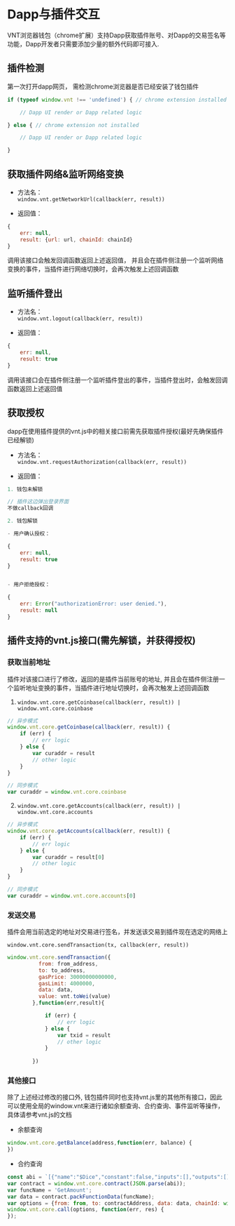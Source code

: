 # Dapp与插件交互
VNT浏览器钱包（chrome扩展）支持Dapp获取插件账号、对Dapp的交易签名等功能，Dapp开发者只需要添加少量的额外代码即可接入.

## 插件检测
第一次打开dapp网页， 需检测chrome浏览器是否已经安装了钱包插件

```js
if (typeof window.vnt !== 'undefined') { // chrome extension installed

    // Dapp UI render or Dapp related logic

} else { // chrome extension not installed

    // Dapp UI render or Dapp related logic

}
```


## 获取插件网络&监听网络变换
- 方法名：  
`window.vnt.getNetworkUrl(callback(err, result))`

- 返回值：
```js
{
    err: null,
    result: {url: url, chainId: chainId}
}
```

调用该接口会触发回调函数返回上述返回值， 并且会在插件侧注册一个监听网络变换的事件，当插件进行网络切换时，会再次触发上述回调函数


## 监听插件登出
- 方法名：  
`window.vnt.logout(callback(err, result))`

- 返回值：  
```js
{
    err: null,
    result: true
}
```

调用该接口会在插件侧注册一个监听插件登出的事件，当插件登出时，会触发回调函数返回上述返回值


## 获取授权
dapp在使用插件提供的vnt.js中的相关接口前需先获取插件授权(最好先确保插件已经解锁)

- 方法名：  
`window.vnt.requestAuthorization(callback(err, result))`

- 返回值： 
 
```js
1. 钱包未解锁

// 插件这边弹出登录界面
不做callback回调

2. 钱包解锁

- 用户确认授权： 

{
    err: null,
    result: true
}


- 用户拒绝授权： 

{
    err: Error("authorizationError: user denied."),
    result: null
}

```


## 插件支持的vnt.js接口(需先解锁，并获得授权)
### 获取当前地址
插件对该接口进行了修改，返回的是插件当前账号的地址, 并且会在插件侧注册一个监听地址变换的事件，当插件进行地址切换时，会再次触发上述回调函数

1.  `window.vnt.core.getCoinbase(callback(err, result)) | window.vnt.core.coinbase`

```js
// 异步模式
window.vnt.core.getCoinbase(callback(err, result)) {
    if (err) {
        // err logic
    } else {
        var curaddr = result
        // other logic
    }
}

// 同步模式
var curaddr = window.vnt.core.coinbase
```


2. `window.vnt.core.getAccounts(callback(err, result)) | window.vnt.core.accounts`

```js
// 异步模式
window.vnt.core.getAccounts(callback(err, result)) {
    if (err) {
        // err logic
    } else {
        var curaddr = result[0]
        // other logic
    }
}

// 同步模式
var curaddr = window.vnt.core.accounts[0]
```


### 发送交易
插件会用当前选定的地址对交易进行签名，并发送该交易到插件现在选定的网络上

`window.vnt.core.sendTransaction(tx, callback(err, result))`

```js
window.vnt.core.sendTransaction({
          from: from_address,
          to: to_address,
          gasPrice: 30000000000000,
          gasLimit: 4000000,
          data: data,
          value: vnt.toWei(value)
        },function(err,result){

            if (err) {
                // err logic
            } else {
                var txid = result
                // other logic
            }
            
        })

```

### 其他接口
除了上述经过修改的接口外, 钱包插件同时也支持vnt.js里的其他所有接口，因此可以使用全局的window.vnt来进行诸如余额查询、合约查询、事件监听等操作，具体请参考vnt.js的文档

- 余额查询

```js
window.vnt.core.getBalance(address,function(err, balance) {
})
```

- 合约查询

```js
const abi = `[{"name":"$Dice","constant":false,"inputs":[],"outputs":[],"type":"constructor"},{"name":"testRandom","constant":true,"inputs":[],"outputs":[{"name":"output","type":"uint64","indexed":false}],"type":"function"},{"name":"GetTotalGameCount","constant":true,"inputs":[],"outputs":[{"name":"output","type":"uint64","indexed":false}],"type":"function"},{"name":"Withdraw","constant":false,"inputs":[{"name":"amount","type":"uint256","indexed":false}],"outputs":[],"type":"function"},{"name":"$DepositPool","constant":false,"inputs":[],"outputs":[],"type":"function"},{"name":"GetOwner","constant":true,"inputs":[],"outputs":[{"name":"output","type":"address","indexed":false}],"type":"function"},{"name":"GetAmountFromAddress","constant":true,"inputs":[{"name":"addr","type":"address","indexed":false}],"outputs":[{"name":"output","type":"uint256","indexed":false}],"type":"function"},{"name":"GetWinAndLose","constant":true,"inputs":[],"outputs":[{"name":"output","type":"string","indexed":false}],"type":"function"},{"name":"GetNickName","constant":true,"inputs":[],"outputs":[{"name":"output","type":"string","indexed":false}],"type":"function"},{"name":"GetAmount","constant":true,"inputs":[],"outputs":[{"name":"output","type":"uint256","indexed":false}],"type":"function"},{"name":"GetPool","constant":true,"inputs":[],"outputs":[{"name":"output","type":"uint256","indexed":false}],"type":"function"},{"name":"WithdrawAll","constant":false,"inputs":[],"outputs":[],"type":"function"},{"name":"WithdrawPool","constant":false,"inputs":[{"name":"amount","type":"uint256","indexed":false}],"outputs":[],"type":"function"},{"name":"WithdrawPoolAll","constant":false,"inputs":[],"outputs":[],"type":"function"},{"name":"SetNickName","constant":false,"inputs":[{"name":"name","type":"string","indexed":false}],"outputs":[],"type":"function"},{"name":"GetNickNameFromAddress","constant":true,"inputs":[{"name":"addr","type":"address","indexed":false}],"outputs":[{"name":"output","type":"string","indexed":false}],"type":"function"},{"name":"Bet","constant":false,"inputs":[{"name":"amount","type":"uint256","indexed":false},{"name":"bigger","type":"int32","indexed":false}],"outputs":[],"type":"function"},{"name":"$Deposit","constant":false,"inputs":[],"outputs":[],"type":"function"},{"name":"GetFreeChips","constant":false,"inputs":[],"outputs":[],"type":"function"},{"name":"EVENT_TEST","anonymous":false,"inputs":[{"name":"test","type":"int64","indexed":false}],"type":"event"},{"name":"EVENT_BET","anonymous":false,"inputs":[{"name":"from","type":"address","indexed":true},{"name":"nickname","type":"string","indexed":false},{"name":"amount","type":"uint256","indexed":false},{"name":"bigger","type":"int32","indexed":false},{"name":"lottery","type":"uint64","indexed":false},{"name":"reward","type":"uint256","indexed":false}],"type":"event"},{"name":"EVENT_WITHDRAW","anonymous":false,"inputs":[{"name":"from","type":"address","indexed":true},{"name":"nickname","type":"string","indexed":false},{"name":"amount","type":"uint256","indexed":false}],"type":"event"},{"name":"EVENT_DEPOSIT","anonymous":false,"inputs":[{"name":"from","type":"address","indexed":true},{"name":"nickname","type":"string","indexed":false},{"name":"amount","type":"uint256","indexed":false}],"type":"event"},{"name":"EVENT_NICKNAME","anonymous":false,"inputs":[{"name":"from","type":"address","indexed":true},{"name":"nickName","type":"string","indexed":false}],"type":"event"},{"name":"EVENT_GETFREEVNT","anonymous":false,"inputs":[{"name":"from","type":"address","indexed":true},{"name":"got","type":"bool","indexed":false}],"type":"event"}]`;
var contract = window.vnt.core.contract(JSON.parse(abi));
var funcName = 'GetAmount';
var data = contract.packFunctionData(funcName);  
var options = {from: from, to: contractAddress, data: data, chainId: window.vnt.version.network};
window.vnt.core.call(options, function(err, res) {
});

```